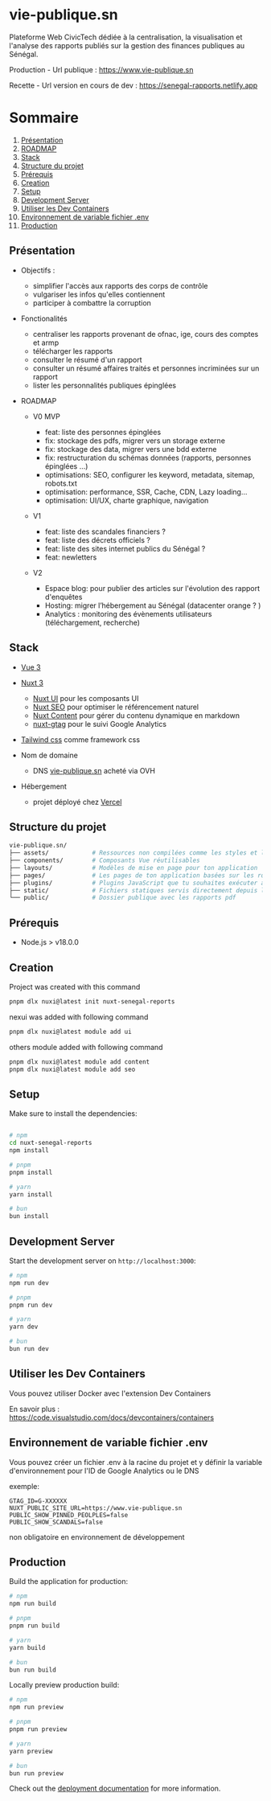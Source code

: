 # vie-publique.sn

Plateforme Web CivicTech dédiée à la centralisation, la visualisation et l'analyse des rapports publiés sur la gestion des finances publiques au Sénégal. 

Production - Url publique : 
https://www.vie-publique.sn

Recette - Url version en cours de dev :
https://senegal-rapports.netlify.app 

# Sommaire

1. [Présentation](#présentation)
2. [ROADMAP](#roadmap)
3. [Stack](#stack)
4. [Structure du projet](#structure-du-projet)
5. [Prérequis](#prérequis)
6. [Creation](#creation)
7. [Setup](#setup)
8. [Development Server](#development-server)
9. [Utiliser les Dev Containers](#utiliser-les-dev-containers)
10. [Environnement de variable fichier .env](#environnement-de-variable-fichier-env)
11. [Production](#production)

## Présentation 

* Objectifs : 
    - simplifier l'accès aux rapports des corps de contrôle 
    - vulgariser les infos qu'elles contiennent
    - participer à combattre la corruption

* Fonctionalités
    - centraliser les rapports provenant de ofnac, ige, cours des comptes et armp
    - télécharger les rapports
    - consulter le résumé d'un rapport
    - consulter un résumé  affaires traités et personnes incriminées sur un rapport
    - lister les personnalités publiques épinglées

* ROADMAP

    - V0 MVP
        - feat: liste des personnes épinglées
        - fix: stockage des pdfs, migrer vers un storage externe
        - fix: stockage des data, migrer vers une bdd externe
        - fix: restructuration du schémas données (rapports, personnes épinglées …)
        - optimisations: SEO, configurer les keyword, metadata, sitemap, robots.txt
        - optimisation: performance, SSR, Cache, CDN, Lazy loading…
        - optimisation: UI/UX, charte graphique, navigation 
    - V1
        - feat: liste des scandales financiers ?
        - feat: liste des décrets officiels ?
        - feat: liste des sites internet publics du Sénégal ?
        - feat: newletters

    - V2
        - Espace blog: pour publier des articles sur l'évolution des rapport d'enquêtes
        - Hosting: migrer l’hébergement au Sénégal (datacenter orange ? )
        - Analytics : monitoring des évènements utilisateurs (téléchargement, recherche)


## Stack

- [Vue 3](https://vuejs.org)

- [Nuxt 3](https://nuxt.com)
    - [Nuxt UI](https://ui.nuxt.com) pour les composants UI
    - [Nuxt SEO](https://nuxtseo.com) pour optimiser le référencement naturel 
    - [Nuxt Content](https://content.nuxt.com/) pour gérer du contenu dynamique en markdown
    - [nuxt-gtag](https://nuxt.com/modules/gtag) pour le suivi Google Analytics

- [Tailwind css](https://tailwindcss.com/) comme framework css

* Nom de domaine
    - DNS [vie-publique.sn](https://www.vie-publique.sn) acheté via OVH

* Hébergement
    - projet déployé chez [Vercel](https://vercel.com)

## Structure du projet 

```graphql
vie-publique.sn/
├── assets/            # Ressources non compilées comme les styles et les images
├── components/        # Composants Vue réutilisables
├── layouts/           # Modèles de mise en page pour ton application
├── pages/             # Les pages de ton application basées sur les routes
├── plugins/           # Plugins JavaScript que tu souhaites exécuter avant l'instance root Vue
├── static/            # Fichiers statiques servis directement depuis la racine
└── public/            # Dossier publique avec les rapports pdf
```

## Prérequis

- Node.js > v18.0.0

## Creation

Project was created with this command

```bash
pnpm dlx nuxi@latest init nuxt-senegal-reports
```

nexui was added with following command

```bash
pnpm dlx nuxi@latest module add ui
```
others module added with following command

```bash
pnpm dlx nuxi@latest module add content
pnpm dlx nuxi@latest module add seo

```

## Setup

Make sure to install the dependencies:

```bash

# npm
cd nuxt-senegal-reports
npm install

# pnpm
pnpm install

# yarn
yarn install

# bun
bun install
```

## Development Server

Start the development server on `http://localhost:3000`:

```bash
# npm
npm run dev

# pnpm
pnpm run dev

# yarn
yarn dev

# bun
bun run dev
```
## Utiliser les Dev Containers

Vous pouvez utiliser Docker avec l'extension Dev Containers

En savoir plus : https://code.visualstudio.com/docs/devcontainers/containers

## Environnement de variable fichier .env 

Vous pouvez créer un fichier .env à la racine du projet et y définir la variable d'environnement pour l'ID de Google Analytics ou le DNS

exemple: 
```
GTAG_ID=G-XXXXXX
NUXT_PUBLIC_SITE_URL=https://www.vie-publique.sn
PUBLIC_SHOW_PINNED_PEOLPLES=false
PUBLIC_SHOW_SCANDALS=false
```

non obligatoire en environnement de développement

## Production

Build the application for production:

```bash
# npm
npm run build

# pnpm
pnpm run build

# yarn
yarn build

# bun
bun run build
```

Locally preview production build:

```bash
# npm
npm run preview

# pnpm
pnpm run preview

# yarn
yarn preview

# bun
bun run preview
```

Check out the [deployment documentation](https://nuxt.com/docs/getting-started/deployment) for more information.
